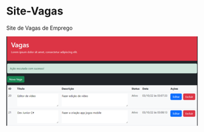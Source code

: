 # Site-Vagas
Site de Vagas de Emprego

<img src="https://github.com/Eliane-Santiago/Site-Vagas/blob/main/Site-Vagas/imagens/img1.png"/>
